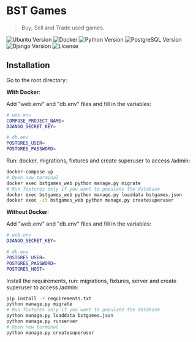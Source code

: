 # BST Games
> Buy, Sell and Trade used games.

![Ubuntu Version](https://img.shields.io/badge/ubuntu-20.04-blue)
![Docker](https://img.shields.io/badge/docker-wsl2-blue)
![Python Version](https://img.shields.io/badge/python-3.8.12-blue)
![PostgreSQL Version](https://img.shields.io/badge/postgres-13.5-blue)
![Django Version](https://img.shields.io/badge/django-3.2.6-blue)
![License](https://img.shields.io/badge/license-MIT-green)

## Installation

Go to the root directory:

**With Docker**:

Add "web.env" and "db.env" files and fill in the variables:

```sh  
# web.env
COMPOSE_PROJECT_NAME=
DJANGO_SECRET_KEY=

# db.env 
POSTGRES_USER=
POSTGRES_PASSWORD=
```

Run: docker, migrations, fixtures and create superuser to access /admin:

```sh  
docker-compose up
# Open new terminal
docker exec bstgames_web python manage.py migrate
# Run fixtures only if you want to populate the database
docker exec bstgames_web python manage.py loaddata bstgames.json
docker exec -it bstgames_web python manage.py createsuperuser
```

**Without Docker**:
 
Add "web.env" and "db.env" files and fill in the variables:

```sh  
# web.env
DJANGO_SECRET_KEY=

# db.env 
POSTGRES_USER=
POSTGRES_PASSWORD=
POSTGRES_HOST=
```

Install the requirements, run: migrations, fixtures, server and create superuser to access /admin:

```sh
pip install -r requirements.txt
python manage.py migrate
# Run fixtures only if you want to populate the database
python manage.py loaddata bstgames.json
python manage.py runserver
# Open new terminal
python manage.py createsuperuser
```